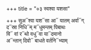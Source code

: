 +++
title = "०३ स्वश्वा यशसा"

+++
सुअ᳓श्वा यश᳓सा आ᳓ यातम् अर्वा᳓ग्  
द᳓स्रा निधि᳓म् म᳓धुमन्तम् पिबाथः  
वि᳓ वां र᳓थो वधु᳓वा या᳓दमानो  
अ᳓न्तान् दिवो᳓ बाधते वर्तनि᳓भ्याम्